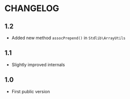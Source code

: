 CHANGELOG
=========

1.2
---

 * Added new method `assocPrepend()` in `Stdlib\ArrayUtils`

1.1
---

 * Slightly improved internals

1.0
---

 * First public version